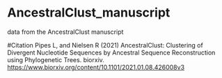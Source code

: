 # AncestralClust_manuscript
data from the AncestralClust manuscript

#Citation
Pipes L, and Nielsen R (2021) AncestralClust: Clustering of Divergent Nucleotide Sequences by Ancestral Sequence Reconstruction using Phylogenetic Trees. biorxiv. 
<a href="https://www.biorxiv.org/content/10.1101/2021.01.08.426008v3">https://www.biorxiv.org/content/10.1101/2021.01.08.426008v3</a>
